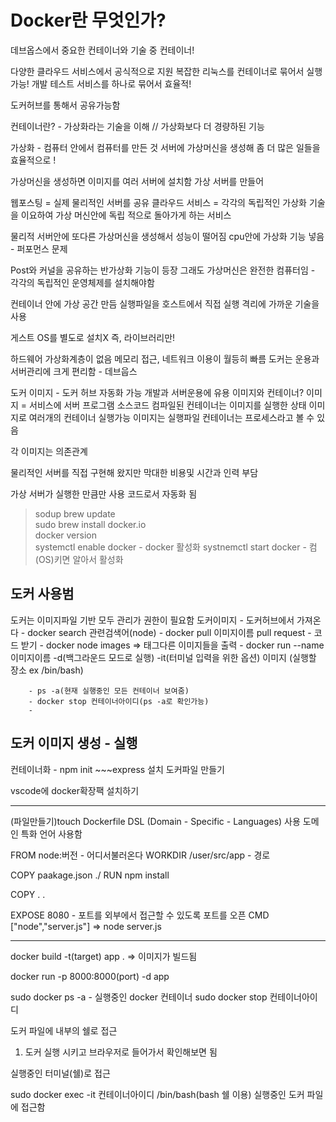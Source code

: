 # Docker란 무엇인가?

데브옵스에서 중요한 컨테이너와 기술 중 컨테이너!

다양한 클라우드 서비스에서 공식적으로 지원
복잡한 리눅스를 컨테이너로 묶어서 실행 가능!
개발 테스트 서비스를 하나로 묶어서 효율적!

도커허브를 통해서 공유가능함

컨테이너란? - 가상화라는 기술을 이해 // 가상화보다 더 경량하된 기능

가상화 - 컴퓨터 안에서 컴퓨터를 만든 것
서버에 가상머신을 생성해 좀 더 많은 일들을 효율적으로 !


가상머신을 생성하면 이미지를 여러 서버에 설치함 
가상 서버를 만들어 

웹포스팅 = 실제 물리적인 서버를 공유
클라우드 서비스 = 각각의 독립적인 가상화 기술을 이요하여 가상 머신안에 독립 적으로 돌아가게 하는 서비스

물리적 서버안에 또다른 가상머신을 생성해서 성능이 떨어짐
cpu안에 가상화 기능 넣음 - 퍼포먼스 문제

Post와 커널을 공유하는 반가상화 기능이 등장
그래도 가상머신은 완전한 컴퓨터임 - 각각의 독립적인 운영체제를 설치해야함

컨테이너 안에 가상 공간 만듬 실행파일을 호스트에서 직접 실행
격리에 가까운 기술을 사용




게스트 OS를 별도로 설치X
즉, 라이브러리만!

하드웨어 가상화계층이 없음
메모리 접근, 네트워크 이용이 월등히 빠름
도커는 운용과 서버관리에 크게 편리함 - 데브웁스

도커 이미지 - 도커 허브 자동화 가능 개발과 서버운용에 유용
이미지와 컨테이너?
이미지 = 서비스에 서버 프로그램 소스코드 컴파일된
컨테이너는 이미지를 실행한 상태
이미지로 여러개의 컨테이너 실행가능
이미지는 실행파일 컨테이너는 프로세스라고 볼 수 있음

각 이미지는 의존관계

물리적인 서버를 직접 구현해 왔지만
막대한 비용및 시간과 인력 부담

가상 서버가 실행한 만큼만 사용
코드로서 자동화 됨

> sodup brew update  
sudo brew install docker.io  
docker version  
systemctl enable docker - docker 활성화
systnemctl start docker - 컴(OS)키면 알아서 활성화


## 도커 사용범  
도커는 이미지파일 기반
모두 관리가 권한이 필요함
도커이미지 - 도커허브에서 가져온다
        - docker search 관련검색어(node)
        - docker pull 이미지이름             pull request - 코드 받기 
        - docker node images => 태그다른 이미지들을 출력
        - docker run --name 이미지이름 -d(백그라운드 모드로 실행) -it(터미널 입력을 위한 옵션) 이미지 (실행할 장소 ex /bin/bash)

        - ps -a(현재 실행중인 모든 컨테이너 보여줌)
        - docker stop 컨테이너아이디(ps -a로 확인가능)
        - 


## 도커 이미지 생성 - 실행

컨테이너화 - 
npm init ~~~express 설치
도커파일 만들기

vscode에 docker확장팩 설치하기

----------------------------------------------
(파일만들기)touch Dockerfile
DSL (Domain - Specific - Languages) 사용 도메인 특화 언어 사용함

FROM node:버전 - 어디서불러온다
WORKDIR /user/src/app - 경로

COPY paakage.json ./
RUN npm install

COPY . .

EXPOSE 8080 - 포트를 외부에서 접근할 수 있도록 포트를 오픈
CMD ["node","server.js"] => node server.js

----------------------------------------------------

docker build -t(target) app .
=> 이미지가 빌드됨

docker run -p 8000:8000(port) -d app

sudo docker ps -a - 실행중인 docker 컨테이너
sudo docker stop 컨테이너아이디

도커 파일에 내부의 쉘로 접근
1. 도커 실행 시키고
브라우저로 들어가서 확인해보면 됨

실행중인 터미널(쉘)로 접근

sudo docker exec -it 컨테이너아이디 /bin/bash(bash 쉘 이용)
실행중인 도커 파일에 접근함
